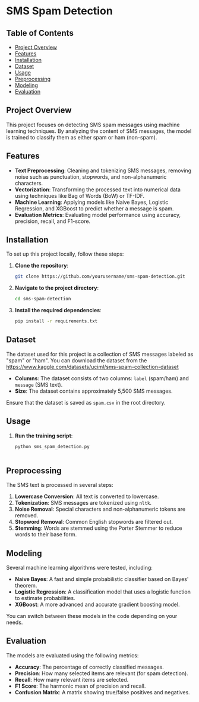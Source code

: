 # SMS Spam Detection

## Table of Contents
- [Project Overview](#project-overview)
- [Features](#features)
- [Installation](#installation)
- [Dataset](#dataset)
- [Usage](#usage)
- [Preprocessing](#preprocessing)
- [Modeling](#modeling)
- [Evaluation](#evaluation)


## Project Overview
This project focuses on detecting SMS spam messages using machine learning techniques. By analyzing the content of SMS messages, the model is trained to classify them as either spam or ham (non-spam).

## Features
- **Text Preprocessing**: Cleaning and tokenizing SMS messages, removing noise such as punctuation, stopwords, and non-alphanumeric characters.
- **Vectorization**: Transforming the processed text into numerical data using techniques like Bag of Words (BoW) or TF-IDF.
- **Machine Learning**: Applying models like Naive Bayes, Logistic Regression, and XGBoost to predict whether a message is spam.
- **Evaluation Metrics**: Evaluating model performance using accuracy, precision, recall, and F1-score.

## Installation
To set up this project locally, follow these steps:

1. **Clone the repository**:
   ```bash
   git clone https://github.com/yourusername/sms-spam-detection.git
   ```

2. **Navigate to the project directory**:
   ```bash
   cd sms-spam-detection
   ```

3. **Install the required dependencies**:
   ```bash
   pip install -r requirements.txt
   ```

## Dataset
The dataset used for this project is a collection of SMS messages labeled as "spam" or "ham". You can download the dataset from the https://www.kaggle.com/datasets/uciml/sms-spam-collection-dataset

- **Columns**: The dataset consists of two columns: `label` (spam/ham) and `message` (SMS text).
- **Size**: The dataset contains approximately 5,500 SMS messages.

Ensure that the dataset is saved as `spam.csv` in the root directory.

## Usage

1. **Run the training script**:
   ```bash
   python sms_spam_detection.py
  
## Preprocessing
The SMS text is processed in several steps:

1. **Lowercase Conversion**: All text is converted to lowercase.
2. **Tokenization**: SMS messages are tokenized using `nltk`.
3. **Noise Removal**: Special characters and non-alphanumeric tokens are removed.
4. **Stopword Removal**: Common English stopwords are filtered out.
5. **Stemming**: Words are stemmed using the Porter Stemmer to reduce words to their base form.

## Modeling
Several machine learning algorithms were tested, including:

- **Naive Bayes**: A fast and simple probabilistic classifier based on Bayes' theorem.
- **Logistic Regression**: A classification model that uses a logistic function to estimate probabilities.
- **XGBoost**: A more advanced and accurate gradient boosting model.

You can switch between these models in the code depending on your needs.

## Evaluation
The models are evaluated using the following metrics:

- **Accuracy**: The percentage of correctly classified messages.
- **Precision**: How many selected items are relevant (for spam detection).
- **Recall**: How many relevant items are selected.
- **F1 Score**: The harmonic mean of precision and recall.
- **Confusion Matrix**: A matrix showing true/false positives and negatives.





